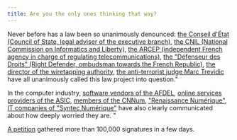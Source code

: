 ```yaml
---
title: Are you the only ones thinking that way?
---
```


Never before has a law been so unanimously denounced: [the Conseil d'État (Council of State, legal adviser of the executive branch)][2], [the CNIL (National Commission on Informatics and Liberty)][3], [the ARCEP (independent French agency in charge of regulating telecommunications)][4], [the "Défenseur des Droits" (Right Defender, ombudsman towards the French Republic)][5], [the director of the wiretapping authority][6], [the anti-terrorist judge Marc Trevidic][7] have all unanimously called this law project into question."

In the computer industry, [software vendors of the AFDEL][8], [online services providers of the ASIC][9], [members of the CNNum][10], ["Renaissance Numérique"][11], [IT companies of "Syntec Numérique"][12] have also clearly communicated about how deeply worried they are. "

[A petition][13] gathered more than 100,000 signatures in a few days.


[2]: http://www.legifrance.gouv.fr/Droit-francais/Les-avis-du-Conseil-d-Etat-rendus-sur-les-projets-de-loi/Projet-de-loi-relatif-au-renseignement-PRMX1504410L-19-03-2015
[3]: http://www.cnil.fr/linstitution/actualite/article/article/publication-de-lavis-sur-le-projet-de-loi-relatif-au-renseignement/
[4]: http://www.arcep.fr/uploads/tx_gsavis/15-0291.pdf
[5]: http://www.defenseurdesdroits.fr/sites/default/files/upload/avis-parlement/avis_ddd_15-04_-_01_04_2015.pdf
[6]: http://www.numerama.com/magazine/32650-la-loi-renseignement-fusillee-par-le-gendarme-du-renseignement.html
[7]: http://www.rtl.fr/actu/societe-faits-divers/la-loi-sur-le-renseignement-entre-de-mauvaises-mains-est-une-arme-redoutable-estime-le-juge-marc-trevidic-7777296541
[8]: http://www.afdel.fr/actualites/categorie/actualite-afdel/article/projet-de-loi-renseignement-les-acteurs-du-numerique-s-inquietent-du-flou-qui-entoure-les-nouveaux-dispositifs-visant-une-systematisation-des-technologies-d-interception
[9]: http://www.lasic.fr/?p=728
[10]: http://www.cnnumerique.fr/renseignement/
[11]: http://renaissancenumerique.org/presse/communique-de-presse/730-loi-renseignement-pas-de-garantie-des-droits-sans-un-controle-effectif-pour-la-future-cnctr
[12]: http://www.syntec-numerique.fr/actualite/projet-loi-renseignement-patriot-act-francais
[13]: https://www.change.org/p/retirez-le-pjlrenseignement-le-big-brother-fran%C3%A7ais-stoploirenseignement?lang=fr
